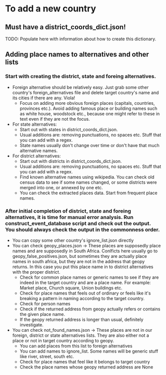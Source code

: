 # To add a new country
## Must have a district_coords_dict.json!
TODO: Populate here with information about how to create this dictionary.
## Adding place names to alternatives and other lists
### Start with creating the district, state and foreing alternatives.
- Foreign alternative should be relatively easy. Just grab some other country's foreign_alternatives file and delete target country's name and its cities if there are any. Viola!
    - Focus on adding more obvious foreign places (capitals, countries, provinces etc.). Avoid adding famous place or building names such as white house, woodstock etc., because one might refer to these in text even if they are not the focus.
- For state alternatives:
    - Start out with states in district_coords_dict.json.
    - Usual additions are: removing punctuations, no spaces etc. Stuff that you can add with a regex.
    - State names usually don't change over time or don't have that much alternative names.
- For district alternatives:
    - Start out with districts in district_coords_dict.json.
    - Usual additions are: removing punctuations, no spaces etc. Stuff that you can add with a regex.
    - Find known alternative names using wikipedia. You can check old census data to see if some names changed, or some districts were merged into one, or annexed by one etc.
    - You can check the extracted places data. Start from frequent place names.

### After initial completion of district, state and foreing alternatives, it is time for manual error analysis. Run construct_event_database script and check out the output. You should always check the output in the commonness order.
- You can copy some other country's ignore_list.json directly
- You can check geopy_places.json -> These places are supposedly place names and are supposedly in South Africa. Conlficts here usually go to geopy_false_positives.json, but sometimes they are actually place names in south africa, but they are not in the address that geopy returns. In this case you put this place name in to district alternatives with the proper district.
    - Check for common place names or generic names to see if they are indeed in the target country and are a place name. For example: Market place, Church square, Union buildings etc.
    - Check for place names that feels out of ordinary or feels like it's breaking a pattern in naming according to the target country.
    - Check for person names
    - Check if the returned address from geopy actually refers or contains the given place name.
    - If the geopy returned address is longer than usual, definitely investigate.
- You can check not_found_names.json -> These places are not in our foreign, district or state alternatives lists. They are also either not a place or not in target country according to geopy.
    - You can add places from this list to foreign alternatives
    - You can add names to ignore_list. Some names will be generic stuff like river, street, south etc.
    - Check for place names that feel like it belongs to target country
    - Check the place names whose geopy returned address are None